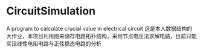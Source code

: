 # CircuitSimulation
A program to calculate crucial value in electrical circuit
这是本人数据结构的大作业，本项目利用图来储存电路拓扑结构，采用节点电压法求解电路，目前只能实现线性电阻电路与正弦稳态电路的分析